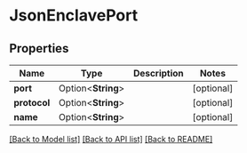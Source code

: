 # JsonEnclavePort

## Properties

Name | Type | Description | Notes
------------ | ------------- | ------------- | -------------
**port** | Option<**String**> |  | [optional]
**protocol** | Option<**String**> |  | [optional]
**name** | Option<**String**> |  | [optional]

[[Back to Model list]](../README.md#documentation-for-models) [[Back to API list]](../README.md#documentation-for-api-endpoints) [[Back to README]](../README.md)


